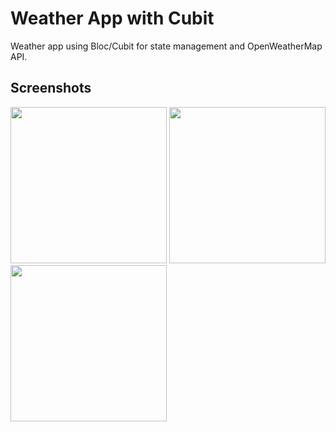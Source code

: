 # Weather App with Cubit

Weather app using Bloc/Cubit for state management and OpenWeatherMap API.

## Screenshots

<img src="https://github.com/HamdiMoadeb/weatherapp_cubit/assets/31443689/4c983928-635f-493d-9ec0-93b0ac4cc15e" width="250">
<img src="https://github.com/HamdiMoadeb/weatherapp_cubit/assets/31443689/f0dc7c2e-205d-4be7-833b-ab128afad75a" width="250">
<img src="https://github.com/HamdiMoadeb/weatherapp_cubit/assets/31443689/8e686efe-2aae-41cc-bfcd-51ca6a7de055" width="250">
